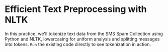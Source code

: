 # Efficient Text Preprocessing with NLTK

In this practice, we'll tokenize text data from the SMS Spam Collection using Python and NLTK, lowercasing for uniform analysis and splitting messages into tokens. `Run` the existing code directly to see tokenization in action.